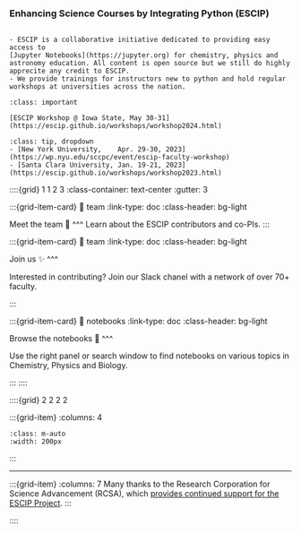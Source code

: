 ### Enhancing Science Courses by Integrating Python (ESCIP)

```{admonition} What is ESCIP about?

- ESCIP is a collaborative initiative dedicated to providing easy access to
[Jupyter Notebooks](https://jupyter.org) for chemistry, physics and
astronomy education. All content is open source but we still do highly apprecite any credit to ESCIP.
- We provide trainings for instructors new to python and hold regular workshops at universities across the nation. 
```

```{admonition} Spring 2024 ESCIP workshop
:class: important

[ESCIP Workshop @ Iowa State, May 30-31](https://escip.github.io/workshops/workshop2024.html)
```


```{admonition} Previous Workshops
:class: tip, dropdown
- [New York University,    Apr. 29-30, 2023](https://wp.nyu.edu/sccpc/event/escip-faculty-workshop) 
- [Santa Clara University, Jan. 19-21, 2023](https://escip.github.io/workshops/workshop2023.html) 
```


::::{grid} 1 1 2 3
:class-container: text-center
:gutter: 3

:::{grid-item-card}
:link: team
:link-type: doc
:class-header: bg-light

Meet the team 🤠
^^^
Learn about the ESCIP contributors and co-PIs. 
:::

:::{grid-item-card}
:link: team
:link-type: doc
:class-header: bg-light

Join us ✨
^^^

Interested in contributing? Join our Slack chanel with a network of over 70+ faculty.

:::

:::{grid-item-card}
:link: notebooks
:link-type: doc
:class-header: bg-light

Browse the notebooks 🚀
^^^

Use the right panel or search window to find notebooks on various topics in Chemistry, Physics and Biology.

:::
::::



::::{grid} 2 2 2 2

:::{grid-item}
:columns: 4

```{image} https://rescorp.org/imgs/rcsa_logo.png
:class: m-auto
:width: 200px
```

:::


---

:::{grid-item}
:columns: 7
Many thanks to the Research Corporation for Science Advancement (RCSA), which [provides continued support for the ESCIP Project](https://rescorp.org/).
:::

::::
